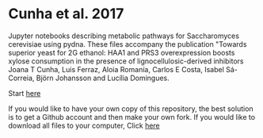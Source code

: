 # Cunha et al. 2017

Jupyter notebooks describing metabolic pathways for Saccharomyces cerevisiae using pydna. 
These files accompany the publication "Towards superior yeast for 2G ethanol: HAA1 and PRS3 overexpression 
boosts xylose consumption in the presence of lignocellulosic-derived inhibitors 
Joana T Cunha, Luis Ferraz, Aloia Romanía, Carlos E Costa, Isabel Sá-Correia, Björn Johansson and Lucília Domingues.

Start [here](index.ipynb) 

If you would like to have your own copy of this repository, the best solution is to get a 
Github account and then make your own fork. If you would like to download all files to your 
computer, Click [here](https://github.com/BjornFJohansson/Cunha_et_al_2017/archive/master.zip)





